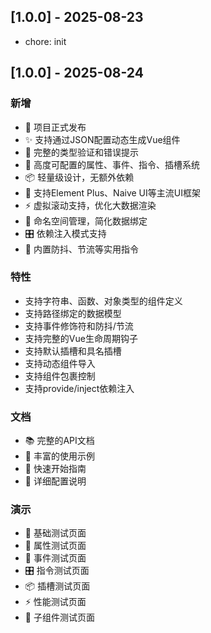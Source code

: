 ## [1.0.0] - 2025-08-23

- chore: init

## [1.0.0] - 2025-08-24

### 新增
- 🎉 项目正式发布
- ✨ 支持通过JSON配置动态生成Vue组件
- 🎯 完整的类型验证和错误提示
- 🔧 高度可配置的属性、事件、指令、插槽系统
- 📦 轻量级设计，无额外依赖
- 🎨 支持Element Plus、Naive UI等主流UI框架
- ⚡ 虚拟滚动支持，优化大数据渲染
- 🔄 命名空间管理，简化数据绑定
- 🎛️ 依赖注入模式支持
- 🎪 内置防抖、节流等实用指令

### 特性
- 支持字符串、函数、对象类型的组件定义
- 支持路径绑定的数据模型
- 支持事件修饰符和防抖/节流
- 支持完整的Vue生命周期钩子
- 支持默认插槽和具名插槽
- 支持动态组件导入
- 支持组件包裹控制
- 支持provide/inject依赖注入

### 文档
- 📚 完整的API文档
- 🎨 丰富的使用示例
- 🚀 快速开始指南
- 📖 详细配置说明

### 演示
- 🎯 基础测试页面
- 🔧 属性测试页面
- 🎪 事件测试页面
- 🎛️ 指令测试页面
- 📦 插槽测试页面
- ⚡ 性能测试页面
- 👶 子组件测试页面
